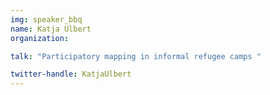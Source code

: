 ```yaml
---
img: speaker_bbq
name: Katja Ulbert
organization: 

talk: "Participatory mapping in informal refugee camps "

twitter-handle: KatjaUlbert
---
```

